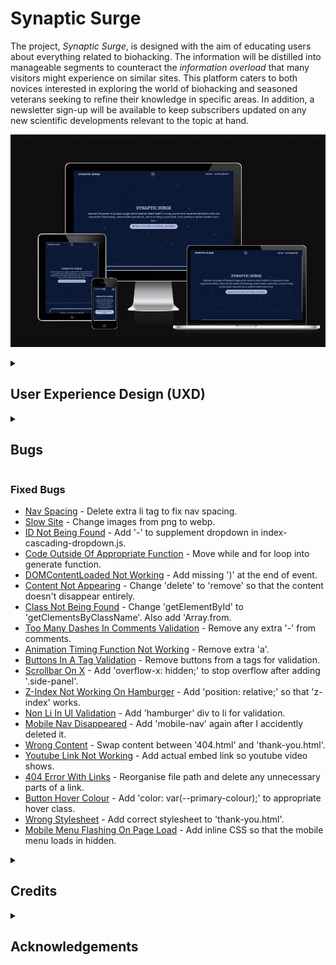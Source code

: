 # Synaptic Surge

The project, *Synaptic Surge*, is designed with the aim of educating users about everything related to biohacking. The information will be distilled into manageable segments to counteract the *information overload* that many visitors might experience on similar sites. This platform caters to both novices interested in exploring the world of biohacking and seasoned veterans seeking to refine their knowledge in specific areas. In addition, a newsletter sign-up will be available to keep subscribers updated on any new scientific developments relevant to the topic at hand.

![Synaptic Surge - Am I Responsive?](assets/images/readme/synaptic-surge-am-i-responsive.webp)

<details>
<summary><h2>User Experience Design (UXD)</h2></summary>

<details>
<summary><h3>Strategy</h3></summary>
<details>
<summary><h4>User Stories</h4></summary>

#### First Time Visitor Goals ####

- As a First Time user, I want to easily understand the main purpose of the site and learn more about the concepts of Biohacking.
- As a First Time user, I want to be able to easily navigate throughout the site to find informative content and educational resources.
- As a First Time user, I want to view the website and content clearly on my mobile device.
- As a First Time user, I want to find ways to follow the Biohacking education platform on different social media platforms.

#### Returning Visitor Goals ####

- As a Returning user, I want to find and explore new content and resources about Biohacking so that I can continue my learning journey.
- As a Returning user, I want to be able to interact with other users or experts in the field, so I can deepen my understanding and share ideas.
- As a Returning user, I want to contact the organisation so I can request more information or suggest topics for future content.

#### Frequent Visitor Goals ####

- As a Frequent user, I want to check to see if there are any new articles, videos, or resources about Biohacking.
- As a Frequent user, I want to check to see if there are any new developments or trends in the field of Biohacking.
- As a Frequent user, I want to sign up for the Newsletter so that I am emailed any major updates and/or changes to the website or new insights in the field of Biohacking.

</details>
<details>
<summary><h4>Site Owner Goals</h4></summary>

- As a Site Owner, I want to create an intuitive and responsive website that effectively educates users about Biohacking.
- As a Site Owner, I want to be able to inform users of new content, resources, or changes to the site, keeping them engaged and up-to-date.
- As a Site Owner, I want to generate revenue by promoting relevant products, services, or partnerships related to Biohacking.
- As a Site Owner, I want more exposure for the website's social media pages to build a broader community around the subject of Biohacking.
- As a Site Owner, I want to be able to receive communication from site visitors, allowing for feedback, content suggestions, and community interaction.
- As a Site Owner, I want to be able to show visitors the team behind the website, to build trust and further establish the site's credibility in the field of Biohacking.

</details>
<details>
<summary><h4>Competition</h4></summary>

I have found a variety of sites that include information on Biohacking; [Biohackers Lab](https://www.biohackerslab.com/), [David Asprey](https://daveasprey.com/), [Biohacking Collective](https://biohackingcollective.com/), [Found My Fitness](https://www.foundmyfitness.com/), [Quantified Self](https://quantifiedself.com/), and [Ben Greenfield Life](https://bengreenfieldlife.com/). Many of them seem to revolve around a personality, which gives the information on the site more credibility. This would be difficult to compete with currently, however, with a successful, monetizable site I could hire scientific professionals to give *Synaptic Surge* more credence. When in comes to design the sites have several strengths and weaknesses:

[Biohackers Lab](https://www.biohackerslab.com/)

Strengths

- Clean and organised layout
- Good colour contrast between the orange and white
- Has a variety of content; text, images, videos & podcasts

Weaknesses

- Navbar isn't sticky which requires unnecessary scrolling to navigate the site
- Sections could be broken up with more colours instead of being white
- Poor colour contrast on certain pages between black and orange. Should be orange and white
- Generally responsive but fonts seem to big on mobile and the content could be broken up more

[David Asprey](https://daveasprey.com/)

Strengths

- Authoritative site due to it being linked with David Asprey (*Father of Biohacking*)
- Hover interactions on all elements
- High quality images

Weaknesses

- Black and yellow lines on homepage don't really work. I understand that it's part of his book *Smarter Not Harder* but it doesn't fit the otherwise clean blue and white colour scheme
- Articles could be broken up into sub-categories
- Generally responsive but navigation doesn't display properly on mobile

[Biohacking Collective](https://biohackingcollective.com/)

Strengths

- Responsive
- Good colour contrast

Weaknesses

- Poor layout, it's difficult to find specific information

[Found My Fitness](https://www.foundmyfitness.com/)

Strengths

- Authoritative site due to it's link with Dr. Rhonda Patrick
- Responsive
- Good colour contrast
- Clean and organised layout

Weaknesses

- Limited interaction on elements leave it feeling a bit data
- A lot of scrolling on mobile when looking at 'Topics' articles

[Quantified Self](https://quantifiedself.com/)

Strengths

- Minimalist design focused on content
- Text, images & videos
- Responsive

Weaknesses

- Poor contrast on hover elements

[Ben Greenfield Life](https://bengreenfieldlife.com/)

Strengths

- Good colour scheme
- Text, images, videos, podcasts

Weaknesses

- Poor contrast on hover elements
- Difficult to find sought after information on mobile
- A lot of scrolling to find certain articles

Many of these sites produce podcasts, which is currently an unattainable content feature. However, I believe there is a potential niche in the podcast space for anecdotal podcasts, where I would interview users of *Synaptic Surge* and listen to their Biohacking experiences. This approach has proven successful with content creators such as:

- Dr Anthony Chaffe - His focus is on the Carnivore Diet and its myriad of benefits
- Jake Steiner - His focus is on eyesight, specifically managing and even reversing myopia
Dr Chaffe also interviews scientific peers, but I believe his interviews with regular people are quite powerful, as are Jake's, because it makes the subject matter more relatable.

In addition to the sites focused specifically on biohacking, there are other platforms like Healthline and Medical News Today that cover a broader range of topics, including biohacking. These websites generally have a clear and intuitive design, with well-structured content. However, they can sometimes overwhelm users with an excessive amount of information. To improve the user experience, it would be beneficial for these sites to break down their content into more manageable chunks, while still providing clear information. This can be achieved by employing techniques that reduce visual clutter, such as using collapsible sections, implementing clear headings and subheadings, and incorporating interactive elements that allow users to explore the content at their own pace. By presenting information in a more digestible format, these websites could enhance usability and make it easier for users to find the specific information they are looking for.
</details>

<details>
<summary><h4>Competition Revisited</h4></summary>
I have decided to revisit the strategy plane after working on the scope. Biohacking is a vast topic, and I believe I should start with a smaller vertical slice so that the site has a strong focus to begin with and then can be expanded once that area is covered (*The long WOW!*). I have decided to focus on Nootropics as it's an area that I believe isn't as well known as other areas of Biohacking such as nutrition, exercise, and sleep.

The competition for this specific area features a variety of different sites; [Braintropic](https://www.braintropic.com/), [Neurohacker](https://neurohacker.com/), [Quantified Bob](https://www.quantifiedbob.com/), and [Nootriment](https://nootriment.com/). Compared to the Biohacking sites, these Nootropic sites don't have a focus on personalities but instead on education with links to scientific studies. This is more in line with what I had in mind for the MVP of *Synaptic Surge*. I think [Braintropic](https://www.braintropic.com/) and [Nootriment](https://nootriment.com/) do a great job of presenting information in a coherent, structured way, but this could still be improved, especially on mobile.
</details>

<details>
<summary><h4>Strategy Tradeoffs</h4></summary>

![Synaptic Surge Tradeoff Table](assets/images/readme/uxd/strategy/synaptic_surge_strategy_tradeoffs_table.png)

![Synaptic Surge Tradeoff_Graph](assets/images/readme/uxd/strategy/synaptic_surge_strategy_tradeoffs_graph.png)
</details>
</details>

<details>
    <summary><h3>Scope</h3></summary>

<details>
    <summary><h4>Sprint 1</h4></summary>

#### Sprint 1 Features ####

- Landing Page
- Nav Bar
- Responsive website
- An education page template to fulfil *Educate users about Biohacking*. The first entries to use this template will be:
  1. Supplementation: This includes the use of various supplements, such as vitamins, minerals, and nootropics, that are believed to enhance various aspects of health and performance, including cognitive function
- About Page - to fulfil *Educate users about Biohacking*
- Basic Form - to fulfil *Sign up for site updates / new scientific studies*
- Footer with socials - to fulfil *Increase Social media presence*

#### Sprint 1 Requirement Types ####

- Languages: HTML, CSS & Javascript
- Text
- Images
- Video

</details>

<details>
    <summary><h4>Sprint 2</h4></summary>

#### Sprint 2 Features ####

- Search Bar - to fulfil *Ability to search for keywords*

#### Sprint 2 Requirement Types ####

- Languages: HTML, CSS & Javascript

</details>

<details>
    <summary><h4>Sprint 3+</h4></summary>

#### Sprint 3+ Features ####

- More information on biohacking - to fulfil the ongoing business goal; *Educate users about Biohacking*
  1. Nutrition and Diet: Biohackers pay close attention to what they consume, and often experiment with different diets (such as ketogenic, paleo, or intermittent fasting) to see how they affect health and performance
  2. Exercise and Physical Activity: Biohackers often use specific exercise regimens to improve physical and mental health. This can range from traditional workout routines to more cutting-edge approaches like high-intensity interval training (HIIT) or electrical muscle stimulation
  3. Sleep Optimization: Many biohackers focus on improving both the quantity and quality of their sleep, often using various tracking devices to monitor their sleep patterns and make necessary adjustments
  4. Meditation and Mindfulness: This includes practices that improve mental health and reduce stress, such as mindfulness exercises, breathing techniques, and various forms of meditation
  5. Technology: Biohackers often use wearable technology to track various health metrics (like heart rate variability or sleep patterns) and make data-informed decisions about their lifestyle changes
  6. Genetic and Microbiome Testing: Some biohackers use genetic testing to understand their genetic predispositions and make lifestyle changes accordingly. Similarly, microbiome testing can provide information about gut health, which is increasingly recognized as a significant factor in overall health
  7. Environmental Design: This can involve optimizing personal living and working spaces to support health and well-being, such as using standing desks, optimizing light for circadian rhythms, or using air purifiers to improve air quality
- Forum - to fulfil *Ability to converse with other users and experts*
- Advanced Search - to fulfil *Ability to search by specific requirement e.g. Mood, Depression, Sleep, etc*
- Advanced Form - to fulfil *Individual form choice so users get the specific information they want*
- Podcasts - to fulfil *Anecdotal evidence from users*

#### Sprint 3+ Requirement Types ####

- Languages: HTML, CSS & JavaScript, Python (perhaps node.js instead), SQL
- Framework: NodeJs (Either this or python for the backend)
- Text
- Images
- Video
- Audio

</details>
</details>

<details>
    <summary><h3>Structure</h3></summary>

Touchpoints - Responsive Website

![Synaptic Surge Information Architecture](assets/images/readme/uxd/structure/synaptic-surge-information-architecture.png)
</details>

<details>
    <summary><h3>Skeleton</h3></summary>

<h4>Desktop Wireframes</h4>
<details>
    <summary><h5>Landing Page</h5></summary>

![Desktop Landing Page](assets/images/readme/uxd/skeleton/desktop-landing-page.png)
</details>

<details>
    <summary><h5>About Page</h5></summary>
    
![Desktop About Page](assets/images/readme/uxd/skeleton/desktop-about-page.png)
</details>

<details>
    <summary><h5>Supplement Page (General)</h5></summary>

![Desktop Supplement Page - General](assets/images/readme/uxd/skeleton/desktop-supplement-page-general.png)
</details>

<details>
    <summary><h5>Supplement Page (Specific)</h5></summary>

![Desktop Supplement Page - Specific](assets/images/readme/uxd/skeleton/desktop-supplement-page-specific.png)
</details>

<details>
    <summary><h5>Footer</h5></summary>

![Desktop Footer](assets/images/readme/uxd/skeleton/desktop-footer.png)
</details>

<h4>Tablet Wireframes</h4>
<details>
    <summary><h5>Landing Page</h5></summary>

![Tablet Landing Page](assets/images/readme/uxd/skeleton/tablet-landing-page.png)
</details>

<details>
    <summary><h5>About Page</h5></summary>

![Tablet About Page](assets/images/readme/uxd/skeleton/tablet-about-page.png)
</details>

<details>
    <summary><h5>Supplement Page (General)</h5></summary>

![Tablet Supplement Page - General](assets/images/readme/uxd/skeleton/tablet-supplement-page-general.png)
</details>

<details>
    <summary><h5>Supplement Page (Specific)</h5></summary>

![Tablet Supplement Page - Specific](assets/images/readme/uxd/skeleton/tablet-supplement-page-specific.png)
</details>

<details>
    <summary><h5>Footer</h5></summary>

![Tablet Footer](assets/images/readme/uxd/skeleton/tablet-footer.png)
</details>

<h4>Mobile Wireframes</h4>
<details>
    <summary><h5>Landing Page</h5></summary>

![Mobile Landing Page](assets/images/readme/uxd/skeleton/mobile-landing-page.png)
</details>

<details>
    <summary><h5>About Page</h5></summary>

![Mobile About Page](assets/images/readme/uxd/skeleton/mobile-about-page.png)
</details>

<details>
    <summary><h5>Supplement Page (General)</h5></summary>

![Mobile Supplement Page - General](assets/images/readme/uxd/skeleton/mobile-supplement-page-general.png)
</details>

<details>
    <summary><h5>Supplement Page (Specific)</h5></summary>

![Mobile Supplement Page - Specific](assets/images/readme/uxd/skeleton/mobile-supplement-page-specific.png)
</details>

<details>
    <summary><h5>Footer</h5></summary>

![Mobile Footer](assets/images/readme/uxd/skeleton/mobile-footer.png)
</details>
</details>


<details>
    <summary><h3>Surface</h3></summary>

<h4>Fonts</h4>

Headings - [Roboto Slab](https://fonts.google.com/specimen/Roboto+Slab?query=Roboto+Slab)
I'm going with Roboto Slab for my headings. It's a cool mix of modern and classic, and it's got a style that really stands out. Plus, it's easy for anyone to read.

Body Text - [Open Sans](https://fonts.google.com/specimen/Open+Sans?query=Open+Sans)
For everything else, I'm using Open Sans. It's incredibly versatile, and it looks good on any device. It's simple, friendly, and really easy to read - just what I need for my site's main text.

<h4>Colours</h4>

![Synaptic Surge Colour Swatch](assets/images/readme/uxd/surface/synaptic_surge_colour_swatch.png)

- #0A1936 (Dark Navy Blue): I could use this as my primary color. It's great for major elements like the header, footer, or primary background color. I can also use it for important text.
- #B6BDE5 (Light Pastel Blue): This light and airy color could serve as a background color for certain sections to provide contrast with the darker blue. It's also a good color for secondary text, borders, or backgrounds of cards or insets where I want the content to stand out.
- #D3A518 (Dark Goldenrod): This is a strong, vibrant color that can serve as a highlight or accent color. I can use it for calls to action, buttons, or other elements I want to draw attention to. As it's quite a rich color, using it sparingly can make my design pop without being overpowering.
- #F1F1E6 (Very Pale Yellow): This very light color is excellent for backgrounds, especially if I want a slightly warmer tone than pure white. I can also use it for elements like tooltips, drop-down menus, or modals where I want a contrast with the main page.

<summary><h4>Technologies Used</h4></summary>

<details>
<summary><h5>Languages</h5></summary>

- HTML
- CSS
- Javascript

</details>

<details>
<summary><h5>Websites, Software & other Tools</h5></summary>

- [Codeanywhere](https://codeanywhere.com/solutions/collaborate) This is was my IDE for the project.
- [CodePen](codepen.io) I used this to test code outside of [Codeanywhere](https://codeanywhere.com/solutions/collaborate) so that I didn't use up hours unnecessarily. I also used it to find the right filter colour for my SVGs.
- [Git](https://git-scm.com/) Used to commit and push code to [Github](https://github.com/).
- [Github](https://github.com/) This was used as a remote repository and I also used Github pages to host the live site.
- [Conventional Commits](https://www.conventionalcommits.org/en/v1.0.0-beta.2/) Used to learn and stick to a conventional commit framework.
- [Midjourney](https://www.midjourney.com/) I used this AI tool for image generation.
- [Photoshop](https://www.adobe.com/uk/products/photoshop.html) Used for Creating, Editing, resizing and converting images to webp.
- [Illustrator](https://www.adobe.com/uk/products/illustrator.html) Used to create vectors from AI generated images and perosnally made images
- [AdobeXD](https://helpx.adobe.com/support/xd.html) Used to create wireframes.
- [Google Fonts](https://fonts.google.com/) Sourcing fonts.
- [Google Webfonts Helper](https://gwfh.mranftl.com/fonts) Used to download google fonts in WOFF2 format.
- [W3Schools](https://www.w3schools.com/) Used to learn more about CSS and Javascript.
- [CSS Tricks](https://css-tricks.com/snippets/css/a-guide-to-flexbox/) Used for a clearer, more comprehensive look at flexbox.
- [MDN Web Docs](https://developer.mozilla.org/en-US/docs/Web/JavaScript) Used to learn more about Javascript.
- [Youtube](https://www.youtube.com/) Used to learn more about Git, CSS and Javascript.
- [Codepen](https://codepen.io/sosuke/pen/Pjoqqp) Used to learn more about CSS and Javascript.
- [Am I Responsive?](https://ui.dev/amiresponsive) Used to create mock-ups for various screen sizes.
- [Color Space](https://mycolor.space/) Used to create colour palette.
- [Dynamic Drive](http://tools.dynamicdrive.com/favicon/) Used to create favicon.

</details>
</details>
</details>
</details>

<details>

<summary><h2>Bugs</h2></summary>

<summary><h3>Known Bugs</h3></summary>

- Mobile Menu - Clicking on nav content that is on the same page will scroll but the menu won't close. E.g. about.html > #dropdown-section-about

</details>
<summary><h3>Fixed Bugs</h3></summary>

- [Nav Spacing](https://github.com/CharlieMcGoldrick/ci-ms1-synaptic-surge/commit/25d195257de602621673bfcb61336389f6979bc9)  - Delete extra li tag to fix nav spacing.
- [Slow Site](https://github.com/CharlieMcGoldrick/ci-ms1-synaptic-surge/commit/0f8b56564a76a41ac5e81ceb09cbd3a894df15a2) - Change images from png to webp.
- [ID Not Being Found](https://github.com/CharlieMcGoldrick/ci-ms1-synaptic-surge/commit/e33d28e2946d4e21112efacc151467e7037f6767) - Add '-' to supplement dropdown in index-cascading-dropdown.js.
- [Code Outside Of Appropriate Function](https://github.com/CharlieMcGoldrick/ci-ms1-synaptic-surge/commit/9decc403ef6dee70a35cb45b1d537cfb3ee32646) - Move while and for loop into generate function.
- [DOMContentLoaded Not Working](https://github.com/CharlieMcGoldrick/ci-ms1-synaptic-surge/commit/6201b140a04b9e731cfd7a23857e7a4958c198b3) - Add missing ')' at the end of event.
- [Content Not Appearing](https://github.com/CharlieMcGoldrick/ci-ms1-synaptic-surge/commit/4dbdbd4d7a04b0419d651c77e9aab1a0649965c3) - Change 'delete' to 'remove' so that the content doesn't disappear entirely.
- [Class Not Being Found](https://github.com/CharlieMcGoldrick/ci-ms1-synaptic-surge/commit/d6aff89ba67e6d6c2877a338bdf1508a61120d8b) - Change 'getElementById' to 'getClementsByClassName'. Also add 'Array.from.
- [Too Many Dashes In Comments Validation](https://github.com/CharlieMcGoldrick/ci-ms1-synaptic-surge/commit/afbc4ecb91141fe49fae868ea79fcc88a8652480) - Remove any extra '-' from comments.
- [Animation Timing Function Not Working](https://github.com/CharlieMcGoldrick/ci-ms1-synaptic-surge/commit/ca251f00a2b790d245336a21ca43fed1cde3bdfc) - Remove extra 'a'.
- [Buttons In A Tag Validation](https://github.com/CharlieMcGoldrick/ci-ms1-synaptic-surge/commit/f460f3228532b311585c8429ab62cf7fb3136912) - Remove buttons from a tags for validation.
- [Scrollbar On X](https://github.com/CharlieMcGoldrick/ci-ms1-synaptic-surge/commit/2fb0dbf6612574bd3c80d21c318d164cc4b63a69) - Add 'overflow-x: hidden;' to stop overflow after adding '.side-panel'.
- [Z-Index Not Working On Hamburger](https://github.com/CharlieMcGoldrick/ci-ms1-synaptic-surge/commit/48fcee1ce04538d06acaea7af7ddde45b41bbd34) - Add 'position: relative;' so that 'z-index' works.
- [Non Li In Ul Validation](https://github.com/CharlieMcGoldrick/ci-ms1-synaptic-surge/commit/9645c248ebc5f8cf6b930ee23ecaf200310f3d22) - Add 'hamburger' div to li for validation.
- [Mobile Nav Disappeared](https://github.com/CharlieMcGoldrick/ci-ms1-synaptic-surge/commit/59330d1100195efe366042f2daabf281cf5071da) - Add 'mobile-nav' again after I accidently deleted it.
- [Wrong Content](https://github.com/CharlieMcGoldrick/ci-ms1-synaptic-surge/commit/2aff5f9cb3288db42e9959846b55260fd0a41771) - Swap content between '404.html' and 'thank-you.html'.
- [Youtube Link Not Working](https://github.com/CharlieMcGoldrick/ci-ms1-synaptic-surge/commit/69d2e47f19d3ec0c260d93477693cf120579ad1a) - Add actual embed link so youtube video shows.
- [404 Error With Links](https://github.com/CharlieMcGoldrick/ci-ms1-synaptic-surge/commit/47434071b19b64852ebeb4779fc92399044e655f) - Reorganise file path and delete any unnecessary parts of a link.
- [Button Hover Colour](https://github.com/CharlieMcGoldrick/ci-ms1-synaptic-surge/commit/2fbcd5c78e91582ed97bcadd55af6a66662cac23) - Add 'color: var(--primary-colour);' to appropriate hover class.
- [Wrong Stylesheet](https://github.com/CharlieMcGoldrick/ci-ms1-synaptic-surge/commit/f195b92115bcf29aa4ac5a78623236c61f766222) - Add correct stylesheet to 'thank-you.html'.
- [Mobile Menu Flashing On Page Load](https://github.com/CharlieMcGoldrick/ci-ms1-synaptic-surge/commit/f195b92115bcf29aa4ac5a78623236c61f766222) - Add inline CSS so that the mobile menu loads in hidden.

</details>

</details>

<details>
<summary><h2>Credits</h2></summary>

- [W3Schools](https://www.w3schools.com/) Used to learn more about CSS and Javascript, such as flexbox [Flexbox](https://www.w3schools.com/css/css3_flexbox.asp) and [Cascading Dropdowns](https://www.w3schools.com/howto/howto_js_cascading_dropdown.asp).
- [CSS Tricks](https://css-tricks.com/snippets/css/a-guide-to-flexbox/) Used for a clearer, more comprehensive look at flexbox.
- [MDN Web Docs](https://developer.mozilla.org/en-US/docs/Web/JavaScript) Used to learn more about Javascript.
- [Kevin Powell](https://www.youtube.com/@KevinPowell) Helpful CSS tips, like the use of *inset*.
- [Free Code Camp](https://www.youtube.com/@freecodecamp) To learn JavaScript.
- [Midjourney](https://www.midjourney.com/) I used this AI tool for image generation.
- [CodePen](https://codepen.io/sosuke/pen/Pjoqqp) Filter generation to convert black to target hex colour.
- [Am I Responsive?](https://ui.dev/amiresponsive) Used to create mock-ups for various screen sizes.
- [Color Space](https://mycolor.space/) Used to create colour palette.
- [Dynamic Drive](http://tools.dynamicdrive.com/favicon/) Used to create favicon.

</details>

<details>
<summary><h2>Acknowledgements</h2></summary>

- Thank you to my mentor Graeme and Code Institute (including slack community) for the great supper, advice and guidance.
- Thank you to my friends and family for their patience and understanding whilst working on this project.

</details>
